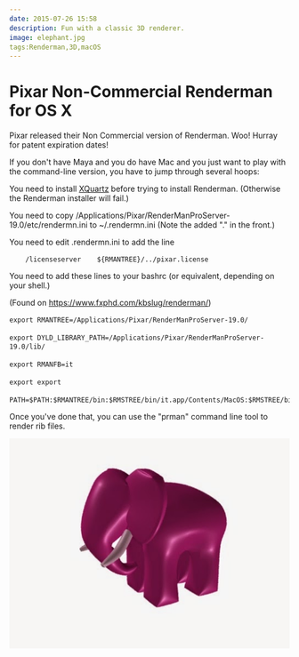 ```yaml
---
date: 2015-07-26 15:58
description: Fun with a classic 3D renderer.
image: elephant.jpg
tags:Renderman,3D,macOS
---
```


# Pixar Non-Commercial Renderman for OS X

Pixar released their Non Commercial version of Renderman. Woo! Hurray for
patent expiration dates!

If you don't have Maya and you do have Mac and you just want to play with the
command-line version, you have to jump through several hoops:

You need to install [XQuartz](http://xquartz.macosforge.org/) before trying to
install Renderman. (Otherwise the Renderman installer will fail.)

You need to copy /Applications/Pixar/RenderManProServer-19.0/etc/rendermn.ini
to ~/.rendermn.ini  (Note the added "." in the front.)

You need to edit .rendermn.ini to add the line

```
    /licenseserver    ${RMANTREE}/../pixar.license
```

You need to add these lines to your bashrc (or equivalent, depending on your
shell.)

(Found on <https://www.fxphd.com/kbslug/renderman/>)


```shell
export RMANTREE=/Applications/Pixar/RenderManProServer-19.0/

export DYLD_LIBRARY_PATH=/Applications/Pixar/RenderManProServer-19.0/lib/

export RMANFB=it

export export

PATH=$PATH:$RMANTREE/bin:$RMSTREE/bin/it.app/Contents/MacOS:$RMSTREE/bin/slim.app/Contents/MacOS
```

Once you've done that, you can use the "prman" command line tool to render rib
files.

![Renderman Elephant Carving](/assets/posts/2015-07-26-Pixar_Non-Commercial_Renderman_for_OS_X-elephant.jpg)

